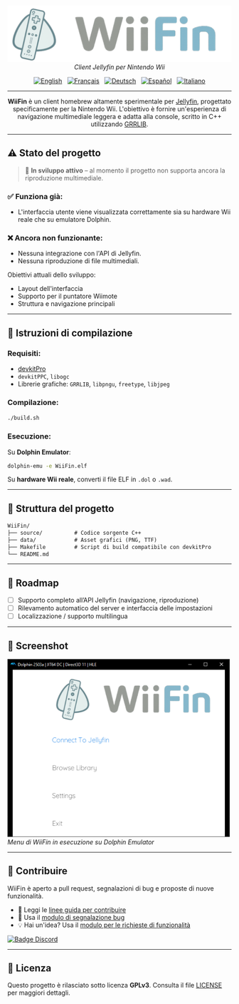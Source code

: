 <p align="center">
  <img src="https://raw.githubusercontent.com/fabienmillet/WiiFin/refs/heads/main/assets/logo_wiifin_banner.png" alt="Logo WiiFin" width="600"/><br>
  <em>Client Jellyfin per Nintendo Wii</em>
</p>

<p align="center">
  <a href="../README.md"><img src="https://flagcdn.com/w40/gb.png" width="28" alt="English"/></a>
  &nbsp;
  <a href="README/README.fr.md"><img src="https://flagcdn.com/w40/fr.png" width="28" alt="Français"/></a>
  &nbsp;
  <a href="README/README.de.md"><img src="https://flagcdn.com/w40/de.png" width="28" alt="Deutsch"/></a>
  &nbsp;
  <a href="README/README.es.md"><img src="https://flagcdn.com/w40/es.png" width="28" alt="Español"/></a>
  &nbsp;
  <a href="README/README.it.md"><img src="https://flagcdn.com/w40/it.png" width="28" alt="Italiano"/></a>
</p>

---

<p align="center">
<strong>WiiFin</strong> è un client homebrew altamente sperimentale per <a href="https://jellyfin.org">Jellyfin</a>, progettato specificamente per la Nintendo Wii.  
L'obiettivo è fornire un'esperienza di navigazione multimediale leggera e adatta alla console, scritto in C++ utilizzando <a href="https://github.com/GRRLIB/GRRLIB">GRRLIB</a>.
</p>

---

## ⚠️ Stato del progetto

> 🚧 **In sviluppo attivo** – al momento il progetto non supporta ancora la riproduzione multimediale.

### ✅ Funziona già:
- L'interfaccia utente viene visualizzata correttamente sia su hardware Wii reale che su emulatore Dolphin.

### ❌ Ancora non funzionante:
- Nessuna integrazione con l'API di Jellyfin.
- Nessuna riproduzione di file multimediali.

Obiettivi attuali dello sviluppo:
- Layout dell'interfaccia
- Supporto per il puntatore Wiimote
- Struttura e navigazione principali

---

## 🔧 Istruzioni di compilazione

### Requisiti:

- [devkitPro](https://devkitpro.org)
- `devkitPPC`, `libogc`
- Librerie grafiche: `GRRLIB`, `libpngu`, `freetype`, `libjpeg`

### Compilazione:

```bash
./build.sh
````

### Esecuzione:

Su **Dolphin Emulator**:

```bash
dolphin-emu -e WiiFin.elf
```

Su **hardware Wii reale**, converti il file ELF in `.dol` o `.wad`.

---

## 📁 Struttura del progetto

```
WiiFin/
├── source/          # Codice sorgente C++
├── data/            # Asset grafici (PNG, TTF)
├── Makefile         # Script di build compatibile con devkitPro
└── README.md
```

---

## 🚀 Roadmap

* [ ] Supporto completo all’API Jellyfin (navigazione, riproduzione)
* [ ] Rilevamento automatico del server e interfaccia delle impostazioni
* [ ] Localizzazione / supporto multilingua

---

## 📸 Screenshot

<img src="https://github.com/fabienmillet/WiiFin/blob/main/assets/preview.png?raw=true" alt="Screenshot del menu di WiiFin" width="500"/><br> <em>Menu di WiiFin in esecuzione su Dolphin Emulator</em>

---

## 🤝 Contribuire

WiiFin è aperto a pull request, segnalazioni di bug e proposte di nuove funzionalità.

* 📘 Leggi le [linee guida per contribuire](CONTRIBUTING.md)
* 🐛 Usa il [modulo di segnalazione bug](.github/ISSUE_TEMPLATE/bug_report.md)
* 💡 Hai un'idea? Usa il [modulo per le richieste di funzionalità](.github/ISSUE_TEMPLATE/feature_request.md)

<a href="https://discord.gg/p9DXfEmUYu">
  <img src="https://img.shields.io/badge/Unisciti%20al%20nostro%20Discord-5865F2?style=for-the-badge&logo=discord&logoColor=white" alt="Badge Discord"/>
</a>

---

## 📜 Licenza

Questo progetto è rilasciato sotto licenza **GPLv3**.
Consulta il file [LICENSE](LICENSE) per maggiori dettagli.